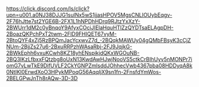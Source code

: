 https://click.discord.com/ls/click?upn=u001.a0NJ38DJJG1sulNx5wS1jjasHPOV5MgsCNLIOUybEqgv-2F76hJtte7st2YGE6B-2FX1L1hNPDhHDrq9RJtzYxXzY-2BWUrr1dM2c0yBnqoY9AfyxCOciJIElaHquHTlZzQYDTsaELAgpDH-2BoazQKPchPxT2twm-2FlD9FHIQET67vyM-2BtoQYF4xZj5RzBPQmJacYcxwvZ7d_-2BQqkMAWUy04gQMbFBsyK3cCjZNUm-2BjjZs27u6-2BxuRRPzhWAsaRbj-2FJ9JqjkG-2BWkEphh6vxuKCwh8KZ18yhENspikjdQKxWGOuNB-2BQ3IKzLfbxxFQtzbg8oUxN13KwdAwHJwjNooVS5ctkCrBIhUyv5nMONPr7iomG7vLwTkE9DifUVLF2CkYGNPZmlsddJOhhecVwb4367pba08HDDyqA8k0NtIKl0ErwdXoO3HPykMPoqG56AqqIjX9sn1fn-2FnsfdYmWos-2BELGPwJnTh8rAQw-3D-3D
